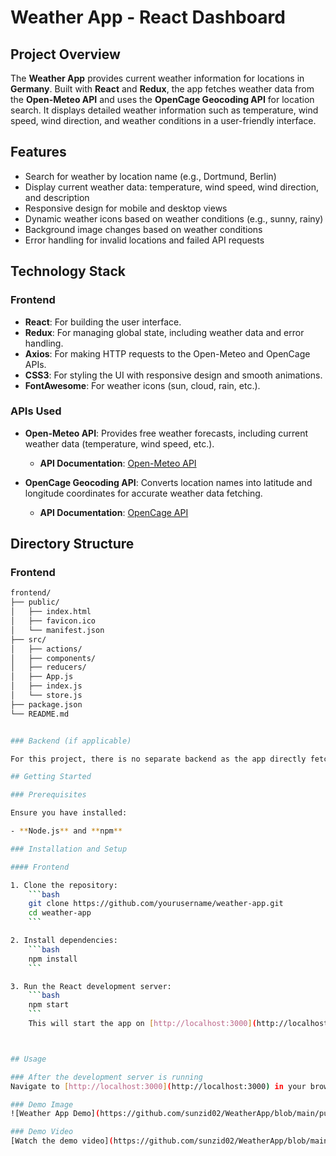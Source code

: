 # Weather App - React Dashboard

## Project Overview

The **Weather App** provides current weather information for locations in **Germany**. Built with **React** and **Redux**, the app fetches weather data from the **Open-Meteo API** and uses the **OpenCage Geocoding API** for location search. It displays detailed weather information such as temperature, wind speed, wind direction, and weather conditions in a user-friendly interface.

## Features

- Search for weather by location name (e.g., Dortmund, Berlin)
- Display current weather data: temperature, wind speed, wind direction, and description
- Responsive design for mobile and desktop views
- Dynamic weather icons based on weather conditions (e.g., sunny, rainy)
- Background image changes based on weather conditions
- Error handling for invalid locations and failed API requests

## Technology Stack

### Frontend

- **React**: For building the user interface.
- **Redux**: For managing global state, including weather data and error handling.
- **Axios**: For making HTTP requests to the Open-Meteo and OpenCage APIs.
- **CSS3**: For styling the UI with responsive design and smooth animations.
- **FontAwesome**: For weather icons (sun, cloud, rain, etc.).

### APIs Used

- **Open-Meteo API**: Provides free weather forecasts, including current weather data (temperature, wind speed, etc.).
  - **API Documentation**: [Open-Meteo API](https://open-meteo.com)
  
- **OpenCage Geocoding API**: Converts location names into latitude and longitude coordinates for accurate weather data fetching.
  - **API Documentation**: [OpenCage API](https://opencagedata.com)

## Directory Structure

### Frontend

```bash
frontend/
├── public/
│   ├── index.html
│   ├── favicon.ico
│   └── manifest.json
├── src/
│   ├── actions/
│   ├── components/
│   ├── reducers/
│   ├── App.js
│   ├── index.js
│   └── store.js
├── package.json
└── README.md


### Backend (if applicable)

For this project, there is no separate backend as the app directly fetches data from the Open-Meteo and OpenCage APIs.

## Getting Started

### Prerequisites

Ensure you have installed:

- **Node.js** and **npm**

### Installation and Setup

#### Frontend

1. Clone the repository:
    ```bash
    git clone https://github.com/yourusername/weather-app.git
    cd weather-app
    ```

2. Install dependencies:
    ```bash
    npm install
    ```

3. Run the React development server:
    ```bash
    npm start
    ```
    This will start the app on [http://localhost:3000](http://localhost:3000).



## Usage

### After the development server is running
Navigate to [http://localhost:3000](http://localhost:3000) in your browser to use the Weather App. Enter any location in Germany (e.g., Dortmund or Berlin), and the app will display the current weather data for that location.

### Demo Image
![Weather App Demo](https://github.com/sunzid02/WeatherApp/blob/main/public/demoPhoto.jpg)

### Demo Video
[Watch the demo video](https://github.com/sunzid02/WeatherApp/blob/main/public/demo.mp4)
